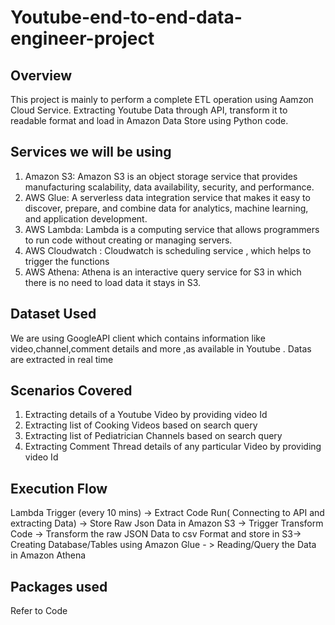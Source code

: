 # Youtube-end-to-end-data-engineer-project
## Overview

This project is mainly to perform a complete ETL operation using Aamzon Cloud Service. Extracting Youtube Data through API, transform it to readable format and 
load in Amazon Data Store using Python code.
   

## Services we will be using
1. Amazon S3: Amazon S3 is an object storage service that provides manufacturing scalability, data availability, security, and performance.
2. AWS Glue: A serverless data integration service that makes it easy to discover, prepare, and combine data for analytics, machine learning, and application development.
3. AWS Lambda: Lambda is a computing service that allows programmers to run code without creating or managing servers.
4. AWS Cloudwatch :  Cloudwatch is scheduling service , which helps to trigger the functions
5. AWS Athena: Athena is an interactive query service for S3 in which there is no need to load data it stays in S3.

## Dataset Used
We are using GoogleAPI client which contains information like video,channel,comment details and more ,as available in Youtube . Datas are extracted in real time

## Scenarios Covered
1. Extracting details of a Youtube Video by providing video Id
2. Extracting list of Cooking Videos based on search query 
3. Extracting list of Pediatrician Channels based on search query
4. Extracting Comment Thread details of any particular Video by providing video Id

## Execution Flow
Lambda Trigger (every 10 mins) -> Extract Code Run( Connecting to API and extracting Data) -> Store Raw Json Data in Amazon S3 -> Trigger Transform Code -> 
Transform the raw JSON Data to csv Format and store in S3-> Creating Database/Tables using Amazon Glue - > Reading/Query the Data in Amazon Athena

## Packages used 
Refer to Code 

